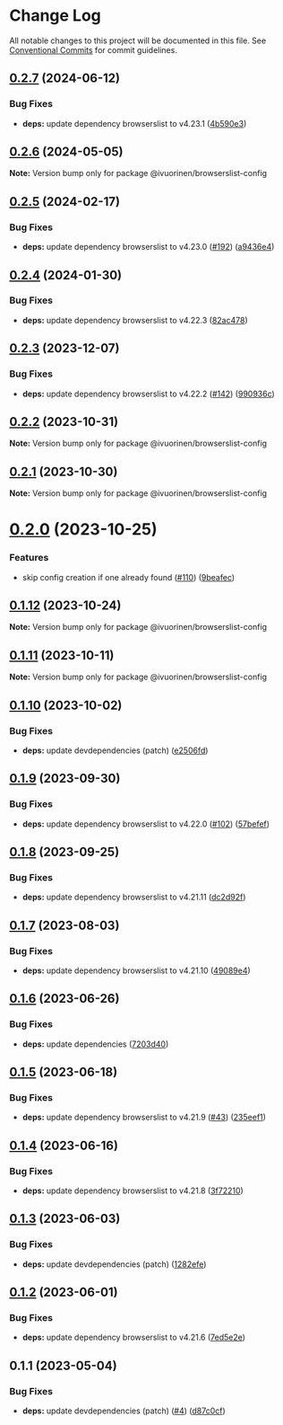 # Change Log

All notable changes to this project will be documented in this file. See [Conventional Commits](https://conventionalcommits.org) for commit guidelines.

## [0.2.7](https://github.com/ivuorinen/base-configs/compare/@ivuorinen/browserslist-config@0.2.6...@ivuorinen/browserslist-config@0.2.7) (2024-06-12)

### Bug Fixes

- **deps:** update dependency browserslist to v4.23.1 ([4b590e3](https://github.com/ivuorinen/base-configs/commit/4b590e3f27b218d3f9ca761c9c026909c5dfff0c))

## [0.2.6](https://github.com/ivuorinen/base-configs/compare/@ivuorinen/browserslist-config@0.2.5...@ivuorinen/browserslist-config@0.2.6) (2024-05-05)

**Note:** Version bump only for package @ivuorinen/browserslist-config

## [0.2.5](https://github.com/ivuorinen/base-configs/compare/@ivuorinen/browserslist-config@0.2.4...@ivuorinen/browserslist-config@0.2.5) (2024-02-17)

### Bug Fixes

- **deps:** update dependency browserslist to v4.23.0 ([#192](https://github.com/ivuorinen/base-configs/issues/192)) ([a9436e4](https://github.com/ivuorinen/base-configs/commit/a9436e4b013e3e853c30e65f6a6ec25595e2ad6a))

## [0.2.4](https://github.com/ivuorinen/base-configs/compare/@ivuorinen/browserslist-config@0.2.3...@ivuorinen/browserslist-config@0.2.4) (2024-01-30)

### Bug Fixes

- **deps:** update dependency browserslist to v4.22.3 ([82ac478](https://github.com/ivuorinen/base-configs/commit/82ac478fe2e08d04685e6d33951461f14824d6f2))

## [0.2.3](https://github.com/ivuorinen/base-configs/compare/@ivuorinen/browserslist-config@0.2.2...@ivuorinen/browserslist-config@0.2.3) (2023-12-07)

### Bug Fixes

- **deps:** update dependency browserslist to v4.22.2 ([#142](https://github.com/ivuorinen/base-configs/issues/142)) ([990936c](https://github.com/ivuorinen/base-configs/commit/990936cc8bdf8f868d559e0283f1dc858081358b))

## [0.2.2](https://github.com/ivuorinen/base-configs/compare/@ivuorinen/browserslist-config@0.2.1...@ivuorinen/browserslist-config@0.2.2) (2023-10-31)

**Note:** Version bump only for package @ivuorinen/browserslist-config

## [0.2.1](https://github.com/ivuorinen/base-configs/compare/@ivuorinen/browserslist-config@0.2.0...@ivuorinen/browserslist-config@0.2.1) (2023-10-30)

**Note:** Version bump only for package @ivuorinen/browserslist-config

# [0.2.0](https://github.com/ivuorinen/base-configs/compare/@ivuorinen/browserslist-config@0.1.12...@ivuorinen/browserslist-config@0.2.0) (2023-10-25)

### Features

- skip config creation if one already found ([#110](https://github.com/ivuorinen/base-configs/issues/110)) ([9beafec](https://github.com/ivuorinen/base-configs/commit/9beafec48681768f06ff24029391176d87169261))

## [0.1.12](https://github.com/ivuorinen/base-configs/compare/@ivuorinen/browserslist-config@0.1.11...@ivuorinen/browserslist-config@0.1.12) (2023-10-24)

**Note:** Version bump only for package @ivuorinen/browserslist-config

## [0.1.11](https://github.com/ivuorinen/base-configs/compare/@ivuorinen/browserslist-config@0.1.10...@ivuorinen/browserslist-config@0.1.11) (2023-10-11)

**Note:** Version bump only for package @ivuorinen/browserslist-config

## [0.1.10](https://github.com/ivuorinen/base-configs/compare/@ivuorinen/browserslist-config@0.1.9...@ivuorinen/browserslist-config@0.1.10) (2023-10-02)

### Bug Fixes

- **deps:** update devdependencies (patch) ([e2506fd](https://github.com/ivuorinen/base-configs/commit/e2506fd7c3f92ffdeb0b6c47cd925918aa91b306))

## [0.1.9](https://github.com/ivuorinen/base-configs/compare/@ivuorinen/browserslist-config@0.1.8...@ivuorinen/browserslist-config@0.1.9) (2023-09-30)

### Bug Fixes

- **deps:** update dependency browserslist to v4.22.0 ([#102](https://github.com/ivuorinen/base-configs/issues/102)) ([57befef](https://github.com/ivuorinen/base-configs/commit/57befef7a7f15a602ef63b591e6acd606319d583))

## [0.1.8](https://github.com/ivuorinen/base-configs/compare/@ivuorinen/browserslist-config@0.1.7...@ivuorinen/browserslist-config@0.1.8) (2023-09-25)

### Bug Fixes

- **deps:** update dependency browserslist to v4.21.11 ([dc2d92f](https://github.com/ivuorinen/base-configs/commit/dc2d92f1e3dd243673a68d0d11ec4510fc74688c))

## [0.1.7](https://github.com/ivuorinen/base-configs/compare/@ivuorinen/browserslist-config@0.1.6...@ivuorinen/browserslist-config@0.1.7) (2023-08-03)

### Bug Fixes

- **deps:** update dependency browserslist to v4.21.10 ([49089e4](https://github.com/ivuorinen/base-configs/commit/49089e46f8922b7c8c49a5930f2902255bd1a656))

## [0.1.6](https://github.com/ivuorinen/base-configs/compare/@ivuorinen/browserslist-config@0.1.5...@ivuorinen/browserslist-config@0.1.6) (2023-06-26)

### Bug Fixes

- **deps:** update dependencies ([7203d40](https://github.com/ivuorinen/base-configs/commit/7203d40f7ddcf1d5c84e2049bd4c23a837dd6eb6))

## [0.1.5](https://github.com/ivuorinen/base-configs/compare/@ivuorinen/browserslist-config@0.1.4...@ivuorinen/browserslist-config@0.1.5) (2023-06-18)

### Bug Fixes

- **deps:** update dependency browserslist to v4.21.9 ([#43](https://github.com/ivuorinen/base-configs/issues/43)) ([235eef1](https://github.com/ivuorinen/base-configs/commit/235eef133ffb8717a4569534fe83a25c0c0581d3))

## [0.1.4](https://github.com/ivuorinen/base-configs/compare/@ivuorinen/browserslist-config@0.1.3...@ivuorinen/browserslist-config@0.1.4) (2023-06-16)

### Bug Fixes

- **deps:** update dependency browserslist to v4.21.8 ([3f72210](https://github.com/ivuorinen/base-configs/commit/3f722107521164fd04e0e01ead45c7fc3fa1713a))

## [0.1.3](https://github.com/ivuorinen/base-configs/compare/@ivuorinen/browserslist-config@0.1.2...@ivuorinen/browserslist-config@0.1.3) (2023-06-03)

### Bug Fixes

- **deps:** update devdependencies (patch) ([1282efe](https://github.com/ivuorinen/base-configs/commit/1282efe0e305ec15247b968ec9663275b9a2e8d5))

## [0.1.2](https://github.com/ivuorinen/base-configs/compare/@ivuorinen/browserslist-config@0.1.1...@ivuorinen/browserslist-config@0.1.2) (2023-06-01)

### Bug Fixes

- **deps:** update dependency browserslist to v4.21.6 ([7ed5e2e](https://github.com/ivuorinen/base-configs/commit/7ed5e2ead41b51ef58598964191627491d4be9b6))

## 0.1.1 (2023-05-04)

### Bug Fixes

- **deps:** update devdependencies (patch) ([#4](https://github.com/ivuorinen/base-configs/issues/4)) ([d87c0cf](https://github.com/ivuorinen/base-configs/commit/d87c0cf5fd2494b0577086e590b72f4ec7bb30ee))
